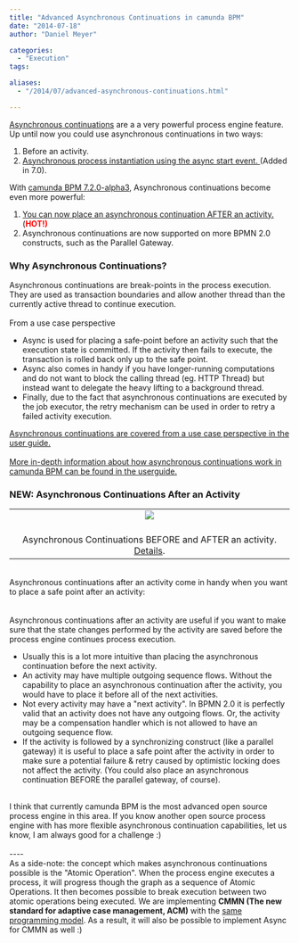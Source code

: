 ```yaml
---
title: "Advanced Asynchronous Continuations in camunda BPM"
date: "2014-07-18"
author: "Daniel Meyer"

categories:
  - "Execution"
tags: 

aliases:
  - "/2014/07/advanced-asynchronous-continuations.html"

---
```


<div>
<a href="http://docs.camunda.org/latest/guides/user-guide/#process-engine-transactions-in-processes-asynchronous-continuations">Asynchronous continuations</a> are a a very powerful process engine feature. Up until now you could use asynchronous continuations in two ways:
<br />
<ol>
<li>Before an activity.&nbsp;</li>
<li><a href="http://docs.camunda.org/latest/api-references/bpmn20/#events-start-events-asynchronous-instantiation">Asynchronous process instantiation using the async start event. </a>(Added in 7.0).</li>
</ol>
With <a href="http://blog.camunda.org/2014/07/camunda-bpm-720-alpha3-released.html">camunda BPM 7.2.0-alpha3</a>, Asynchronous continuations become even more powerful:<br />
<ol>
<li><a href="http://docs.camunda.org/latest/guides/user-guide/#process-engine-transactions-in-processes-configuring-asynchronous-continuations">You can now place an asynchronous continuation AFTER an activity. </a>(<span style="color: red;"><b>HOT!)</b></span></li>
<li>Asynchronous continuations are now supported on more BPMN 2.0 constructs, such as the Parallel Gateway.</li>
</ol>
<div>
<a name='more'></a></div>
<h3>
Why Asynchronous Continuations?</h3>
<div>
Asynchronous continuations are break-points in the process execution. They are used as transaction boundaries and allow another thread than the currently active thread to continue execution.</div>
<div>
<br /></div>
<div>
From a use case perspective
<br />
<ul>
<li>Async is used for placing a safe-point before an activity such that the execution state is committed. If the activity then fails to execute, the transaction is rolled back only up to the safe point.</li>
<li>Async also comes in handy if you have longer-running computations and do not want to block the calling thread (eg. HTTP Thread) but instead want to delegate the heavy lifting to a background thread.</li>
<li>Finally, due to the fact that asynchronous continuations are executed by the job executor, the retry mechanism can be used in order to retry a failed activity execution.</li>
</ul>
</div>
<div>
<a href="http://docs.camunda.org/latest/guides/user-guide/#process-engine-transactions-in-processes-why-asynchronous-continuations">Asynchronous continuations are covered from a use case perspective in the user guide.</a><br />
<br />
<a href="http://docs.camunda.org/latest/guides/user-guide/#process-engine-transactions-in-processes-understanding-asynchronous-continuations">More in-depth information about how asynchronous continuations work in camunda BPM can be found in the userguide.</a></div>
<h3>
NEW: Asynchronous Continuations After an Activity</h3>
<table align="center" cellpadding="0" cellspacing="0" class="tr-caption-container" style="margin-left: auto; margin-right: auto; text-align: center;"><tbody>
<tr><td style="text-align: center;"><a href="http://stage.docs.camunda.org/guides/user-guide/assets/img/process-engine-async.png" imageanchor="1" style="margin-left: auto; margin-right: auto;"><img border="0" src="http://stage.docs.camunda.org/guides/user-guide/assets/img/process-engine-async.png" /></a></td></tr>
<tr><td class="tr-caption" style="text-align: center;"><br />
Asynchronous Continuations BEFORE and AFTER an activity. <a href="http://stage.docs.camunda.org/guides/user-guide/#process-engine-transactions-in-processes-understanding-asynchronous-continuations">Details</a>.</td></tr>
</tbody></table>
<div>
<br /></div>
<div>
Asynchronous continuations after an activity come in handy when you want to place a safe point after an activity:</div>
<div>
<br /></div>
<div>
<script src="https://gist.github.com/meyerdan/de3bea2a1de7eb1039d8.js"></script></div>
<div>
<br /></div>
<div>
Asynchronous continuations after an activity are useful if you want to make sure that the state changes performed by the activity are saved before the process engine continues process execution.</div>
<div>
<ul>
<li>Usually this is a lot more intuitive than placing the asynchronous continuation before the next activity.</li>
<li>An activity may have multiple outgoing sequence flows. Without the capability to place an asynchronous continuation after the activity, you would have to place it before all of the next activities.</li>
<li>Not every activity may have a "next activity". In BPMN 2.0 it is perfectly valid that an activity does not have any outgoing flows. Or, the activity may be a compensation handler which is not allowed to have an outgoing sequence flow.</li>
<li>If the activity is followed by a synchronizing construct (like a parallel gateway) it is useful to place a safe point after the activity in order to make sure a potential failure &amp; retry caused by optimistic locking does not affect the activity. (You could also place an asynchronous continuation BEFORE the parallel gateway, of course).</li>
</ul>
</div>
<div>
<br /></div>
I think that currently camunda BPM is the most advanced open source process engine in this area. If you know another open source process engine with has more flexible asynchronous continuation capabilities, let us know, I am always good for a challenge :)<br />
<br />
----<br />
As a side-note: the concept which makes asynchronous continuations possible is the "Atomic Operation". When the process engine executes a process, it will progress though the graph as a sequence of Atomic Operations. It then becomes possible to break execution between two atomic operations being executed. We are implementing <b>CMMN (The new standard for adaptive case management, ACM)</b> with the&nbsp;<a href="https://github.com/camunda/camunda-bpm-platform/tree/master/engine/src/main/java/org/camunda/bpm/engine/impl/cmmn/operation">same programming model</a>. As a result, it will also be possible to implement Async for CMMN as well :)<br />
<br />
</div>